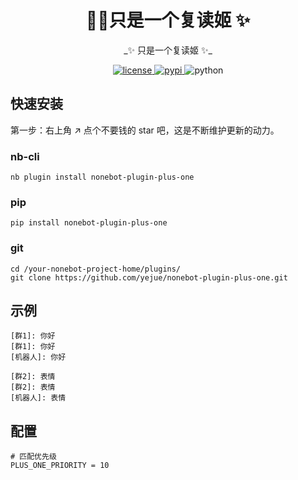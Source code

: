 
<h1 align="center">🐣🐤只是一个复读姬 ✨</h1>
<p align="center">
_✨ 只是一个复读姬 ✨_
</p>
<p align="center">
  <a href="https://raw.githubusercontent.com/cscs181/QQ-Github-Bot/master/LICENSE">
    <img src="https://img.shields.io/github/license/cscs181/QQ-Github-Bot.svg" alt="license">
  </a>
  <a href="https://pypi.python.org/pypi/nonebot-plugin-analysis-bilibili">
    <img src="https://img.shields.io/pypi/v/nonebot-plugin-analysis-bilibili.svg" alt="pypi">
  </a>
  <img src="https://img.shields.io/badge/python-3.8+-blue.svg" alt="python">
</p>


## 快速安装

第一步：右上角 ↗ 点个不要钱的 star 吧，这是不断维护更新的动力。

### nb-cli

```shell
nb plugin install nonebot-plugin-plus-one
```
### pip

```shell
pip install nonebot-plugin-plus-one
```

### git

```shell
cd /your-nonebot-project-home/plugins/
git clone https://github.com/yejue/nonebot-plugin-plus-one.git
```

## 示例
```text
[群1]: 你好
[群1]: 你好
[机器人]: 你好

[群2]: 表情
[群2]: 表情
[机器人]: 表情
```

## 配置
```text
# 匹配优先级
PLUS_ONE_PRIORITY = 10
```
